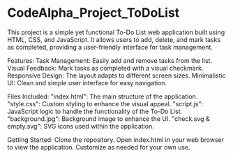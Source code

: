 # CodeAlpha_Project_ToDoList

This project is a simple yet functional To-Do List web application built using HTML, CSS, and JavaScript. It allows users to add, delete, and mark tasks as completed, providing a user-friendly interface for task management.

Features:
Task Management: Easily add and remove tasks from the list.
Visual Feedback: Mark tasks as completed with a visual checkmark.
Responsive Design: The layout adapts to different screen sizes.
Minimalistic UI: Clean and simple user interface for easy navigation.

Files Included:
"index.html": The main structure of the application.
"style.css": Custom styling to enhance the visual appeal.
"script.js": JavaScript logic to handle the functionality of the To-Do List.
"background.jpg": Background image to enhance the UI.
"check.svg & empty.svg": SVG icons used within the application.

Getting Started:
Clone the repository.
Open index.html in your web browser to view the application.
Customize as needed for your own use.
